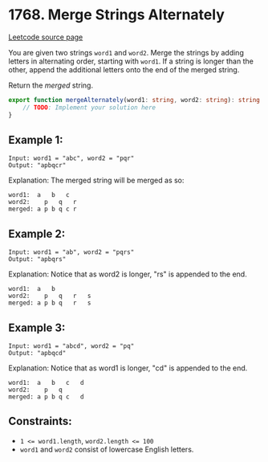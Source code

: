 # 1768. Merge Strings Alternately

[Leetcode source page](https://leetcode.com/problems/merge-strings-alternately)

You are given two strings `word1` and `word2`. Merge the strings by adding letters in alternating order, starting with `word1`. If a string is longer than the other, append the additional letters onto the end of the merged string.

Return the *merged* string.

```typescript
export function mergeAlternately(word1: string, word2: string): string {
    // TODO: Implement your solution here
}
```

## Example 1:

```text
Input: word1 = "abc", word2 = "pqr"
Output: "apbqcr"
```

Explanation: The merged string will be merged as so:
```text
word1:  a   b   c
word2:    p   q   r
merged: a p b q c r
```

## Example 2:

```text
Input: word1 = "ab", word2 = "pqrs"
Output: "apbqrs"
```

Explanation: Notice that as word2 is longer, "rs" is appended to the end.
```text
word1:  a   b
word2:    p   q   r   s
merged: a p b q   r   s
```

## Example 3:

```text
Input: word1 = "abcd", word2 = "pq"
Output: "apbqcd"
```

Explanation: Notice that as word1 is longer, "cd" is appended to the end.
```text
word1:  a   b   c   d
word2:    p   q
merged: a p b q c   d
```

## Constraints:

- `1 <= word1.length`, `word2.length <= 100`
- `word1` and `word2` consist of lowercase English letters.